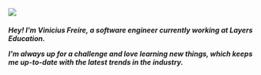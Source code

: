 <div align="start">
  <img src="https://visitor-badge.laobi.icu/badge?page_id=viniciusfgx.viniciusfgx&left_color=black&right_color=green"  />
</div>
<h5 align="left">
Hey! I'm Vinicius Freire, a software engineer currently working at Layers Education.

I'm always up for a challenge and love learning new things, which keeps me up-to-date with the latest trends in the industry.
</h5>
